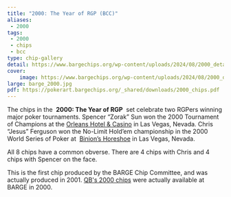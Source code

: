 ```yaml
---
title: "2000: The Year of RGP (BCC)"
aliases:
 - 2000
tags:
 - 2000
 - chips
 - bcc
type: chip-gallery
detail: https://www.bargechips.org/wp-content/uploads/2024/08/2000_detail.jpg
cover:
    image: https://www.bargechips.org/wp-content/uploads/2024/08/2000_detail.jpg
large: barge_2000.jpg
pdf: https://pokerart.bargechips.org/_shared/downloads/2000_chips.pdf
---
```


The chips in the&nbsp; **2000: The Year of RGP** &nbsp;set celebrate two RGPers
winning major poker tournaments.&nbsp;Spencer &#8220;Zorak&#8221; Sun&nbsp;won
the 2000 Tournament of Champions at the
[Orleans Hotel &amp; Casino](http://www.orleanscasino.com/)
in Las Vegas, Nevada.&nbsp;Chris
&#8220;Jesus&#8221; Ferguson&nbsp;won the No-Limit Hold&#8217;em championship
in the 2000 World Series of Poker at&nbsp;
[Binion&#8217;s Horeshoe](http://www.binions.com/)
in
Las Vegas, Nevada.

All 8 chips have a common obverse. There are 4 chips with Chris and 4 chips with Spencer on the face.

This is the first chip produced by the BARGE Chip Committee, and was actually produced in 2001.
[QB's 2000 chips](2000-qb) were actually available at BARGE in 2000.
